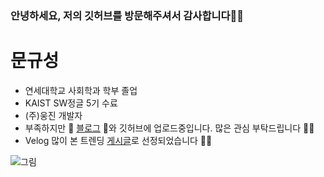 ### 안녕하세요, 저의 깃허브를 방문해주셔서 감사합니다👋👋

# 문규성

- 연세대학교 사회학과 학부 졸업
- KAIST SW정글 5기 수료
- (주)웅진 개발자
- 부족하지만 🙆 [블로그](https://velog.io/@ngngs) 🙆와 깃허브에 업로드중입니다. 많은 관심 부탁드립니다 👏👏
- Velog 많이 본 트렌딩 [게시글](https://velog.io/@ngngs/%ED%95%9C-%EC%9E%A5%EC%9C%BC%EB%A1%9C-%EB%B3%B4%EB%8A%94-%EC%95%8C%EA%B3%A0%EB%A6%AC%EC%A6%98)로 선정되었습니다 👩‍💻


![그림](https://user-images.githubusercontent.com/47618270/215968661-85eea4d2-0ca5-4640-bc47-4f01224b4b77.png)

